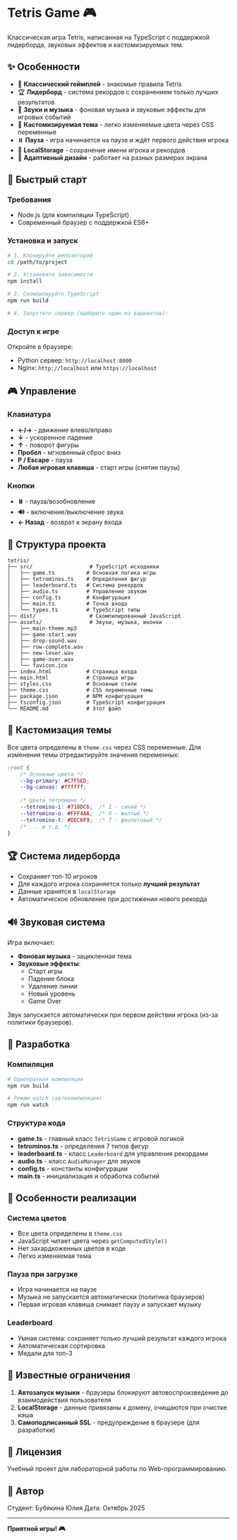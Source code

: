 # Tetris Game 🎮

Классическая игра Tetris, написанная на TypeScript с поддержкой лидерборда, звуковых эффектов и кастомизируемых тем.

## ✨ Особенности

- 🎯 **Классический геймплей** - знакомые правила Tetris
- 🏆 **Лидерборд** - система рекордов с сохранением только лучших результатов
- 🎵 **Звуки и музыка** - фоновая музыка и звуковые эффекты для игровых событий
- 🎨 **Кастомизируемая тема** - легко изменяемые цвета через CSS переменные
- ⏸️ **Пауза** - игра начинается на паузе и ждёт первого действия игрока
- 💾 **LocalStorage** - сохранение имени игрока и рекордов
- 📱 **Адаптивный дизайн** - работает на разных размерах экрана

## 🚀 Быстрый старт

### Требования

- Node.js (для компиляции TypeScript)
- Современный браузер с поддержкой ES6+

### Установка и запуск

```bash
# 1. Клонируйте репозиторий
cd /path/to/project

# 2. Установите зависимости
npm install

# 3. Скомпилируйте TypeScript
npm run build

# 4. Запустите сервер (выберите один из вариантов):

```

### Доступ к игре

Откройте в браузере:
- Python сервер: `http://localhost:8000`
- Nginx: `http://localhost` или `https://localhost`

## 🎮 Управление

### Клавиатура
- **←/→** - движение влево/вправо
- **↓** - ускоренное падение
- **↑** - поворот фигуры
- **Пробел** - мгновенный сброс вниз
- **P / Escape** - пауза
- **Любая игровая клавиша** - старт игры (снятие паузы)

### Кнопки
- **⏸️** - пауза/возобновление
- **🔊** - включение/выключение звука
- **← Назад** - возврат к экрану входа

## 📁 Структура проекта

```
tetris/
├── src/                  # TypeScript исходники
│   ├── game.ts          # Основная логика игры
│   ├── tetrominos.ts    # Определения фигур
│   ├── leaderboard.ts   # Система рекордов
│   ├── audio.ts         # Управление звуком
│   ├── config.ts        # Конфигурация
│   ├── main.ts          # Точка входа
│   └── types.ts         # TypeScript типы
├── dist/                 # Скомпилированный JavaScript
├── assets/               # Звуки, музыка, иконки
│   ├── main-theme.mp3
│   ├── game-start.wav
│   ├── drop-sound.wav
│   ├── row-complete.wav
│   ├── new-lever.wav
│   ├── game-over.wav
│   └── favicon.ico
├── index.html           # Страница входа
├── main.html            # Страница игры
├── styles.css           # Основные стили
├── theme.css            # CSS переменные темы
├── package.json         # NPM конфигурация
├── tsconfig.json        # TypeScript конфигурация
└── README.md            # Этот файл
```

## 🎨 Кастомизация темы

Все цвета определены в `theme.css` через CSS переменные. Для изменения темы отредактируйте значения переменных:

```css
:root {
    /* Основные цвета */
    --bg-primary: #C7F5ED;
    --bg-canvas: #ffffff;
    
    /* Цвета тетромино */
    --tetromino-i: #718DC6;  /* I - синий */
    --tetromino-o: #FFF4AA;  /* O - желтый */
    --tetromino-t: #DEC6F9;  /* T - фиолетовый */
    /* ... и т.д. */
}
```

## 🏆 Система лидерборда

- Сохраняет топ-10 игроков
- Для каждого игрока сохраняется только **лучший результат**
- Данные хранятся в `localStorage`
- Автоматическое обновление при достижении нового рекорда

## 🔊 Звуковая система

Игра включает:
- **Фоновая музыка** - зацикленная тема
- **Звуковые эффекты**:
  - Старт игры
  - Падение блока
  - Удаление линии
  - Новый уровень
  - Game Over

Звук запускается автоматически при первом действии игрока (из-за политики браузеров).

## 🔧 Разработка

### Компиляция

```bash
# Однократная компиляция
npm run build

# Режим watch (автокомпиляция)
npm run watch
```

### Структура кода

- **game.ts** - главный класс `TetrisGame` с игровой логикой
- **tetrominos.ts** - определения 7 типов фигур
- **leaderboard.ts** - класс `Leaderboard` для управления рекордами
- **audio.ts** - класс `AudioManager` для звуков
- **config.ts** - константы конфигурации
- **main.ts** - инициализация и обработка событий

## 🎯 Особенности реализации

### Система цветов
- Все цвета определены в `theme.css`
- JavaScript читает цвета через `getComputedStyle()`
- Нет захардкоженных цветов в коде
- Легко изменяемая тема

### Пауза при загрузке
- Игра начинается на паузе
- Музыка не запускается автоматически (политика браузеров)
- Первая игровая клавиша снимает паузу и запускает музыку

### Leaderboard
- Умная система: сохраняет только лучший результат каждого игрока
- Автоматическая сортировка
- Медали для топ-3

## 🐛 Известные ограничения

1. **Автозапуск музыки** - браузеры блокируют автовоспроизведение до взаимодействия пользователя
2. **LocalStorage** - данные привязаны к домену, очищаются при очистке кэша
3. **Самоподписанный SSL** - предупреждение в браузере (для разработки)

## 📝 Лицензия

Учебный проект для лабораторной работы по Web-программированию.

## 👤 Автор

Студент: Бубякина Юлия
Дата: Октябрь 2025

---

**Приятной игры! 🎮**
